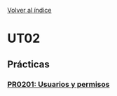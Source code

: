 [Volver al índice](../index.md)

# UT02

## Prácticas

 ### [PR0201: Usuarios y permisos](Practicas/UT0201_Usuarios_y_permisos/PR0201_DCF_README.md)